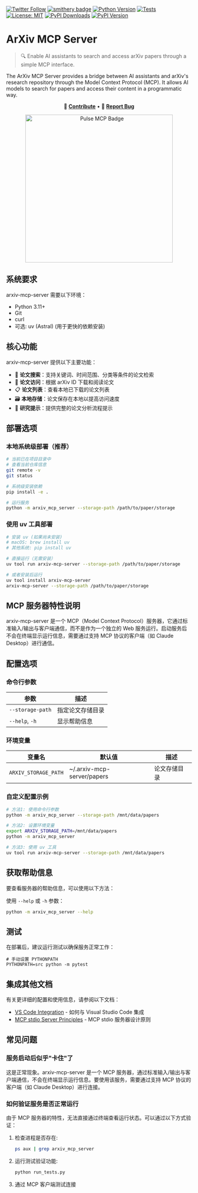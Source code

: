 [![Twitter Follow](https://img.shields.io/twitter/follow/JoeBlazick?style=social)](https://twitter.com/JoeBlazick)
[![smithery badge](https://smithery.ai/badge/arxiv-mcp-server)](https://smithery.ai/server/arxiv-mcp-server)
[![Python Version](https://img.shields.io/badge/python-3.11+-blue.svg)](https://www.python.org/downloads/)
[![Tests](https://github.com/blazickjp/arxiv-mcp-server/actions/workflows/tests.yml/badge.svg)](https://github.com/blazickjp/arxiv-mcp-server/actions/workflows/tests.yml)
[![License: MIT](https://img.shields.io/badge/License-MIT-yellow.svg)](https://opensource.org/licenses/MIT)
[![PyPI Downloads](https://img.shields.io/pypi/dm/arxiv-mcp-server.svg)](https://pypi.org/project/arxiv-mcp-server/)
[![PyPI Version](https://img.shields.io/pypi/v/arxiv-mcp-server.svg)](https://pypi.org/project/arxiv-mcp-server/)

# ArXiv MCP Server

> 🔍 Enable AI assistants to search and access arXiv papers through a simple MCP interface.

The ArXiv MCP Server provides a bridge between AI assistants and arXiv's research repository through the Model Context Protocol (MCP). It allows AI models to search for papers and access their content in a programmatic way.

<div align="center">
  
🤝 **[Contribute](https://github.com/blazickjp/arxiv-mcp-server/blob/main/CONTRIBUTING.md)** • 
📝 **[Report Bug](https://github.com/blazickjp/arxiv-mcp-server/issues)**

<a href="https://www.pulsemcp.com/servers/blazickjp-arxiv-mcp-server"><img src="https://www.pulsemcp.com/badge/top-pick/blazickjp-arxiv-mcp-server" width="400" alt="Pulse MCP Badge"></a>
</div>

## 系统要求

arxiv-mcp-server 需要以下环境：

- Python 3.11+
- Git
- curl
- 可选: uv (Astral) (用于更快的依赖安装)

## 核心功能

arxiv-mcp-server 提供以下主要功能：

- 🔎 **论文搜索**：支持关键词、时间范围、分类等条件的论文检索
- 📄 **论文访问**：根据 arXiv ID 下载和阅读论文
- 📋 **论文列表**：查看本地已下载的论文列表
- 🗃️ **本地存储**：论文保存在本地以提高访问速度
- 📝 **研究提示**：提供完整的论文分析流程提示

## 部署选项

### 本地系统级部署（推荐）

```bash
# 当前已在项目目录中
# 查看当前仓库信息
git remote -v
git status

# 系统级安装依赖
pip install -e .

# 运行服务
python -m arxiv_mcp_server --storage-path /path/to/paper/storage
```

### 使用 uv 工具部署

```bash
# 安装 uv (如果尚未安装)
# macOS: brew install uv
# 其他系统: pip install uv

# 直接运行（无需安装）
uv tool run arxiv-mcp-server --storage-path /path/to/paper/storage

# 或者安装后运行
uv tool install arxiv-mcp-server
arxiv-mcp-server --storage-path /path/to/paper/storage
```

## MCP 服务器特性说明

arxiv-mcp-server 是一个 MCP（Model Context Protocol）服务器，它通过标准输入/输出与客户端通信，而不是作为一个独立的 Web 服务运行。启动服务后不会在终端显示运行信息，需要通过支持 MCP 协议的客户端（如 Claude Desktop）进行通信。

## 配置选项

### 命令行参数

| 参数 | 描述 |
|------|------|
| `--storage-path` | 指定论文存储目录 |
| `--help`, `-h` | 显示帮助信息 |

### 环境变量

| 变量名 | 默认值 | 描述 |
|--------|--------|------|
| `ARXIV_STORAGE_PATH` | ~/.arxiv-mcp-server/papers | 论文存储目录 |

### 自定义配置示例

```bash
# 方法1: 使用命令行参数
python -m arxiv_mcp_server --storage-path /mnt/data/papers

# 方法2: 设置环境变量
export ARXIV_STORAGE_PATH=/mnt/data/papers
python -m arxiv_mcp_server

# 方法3: 使用 uv 工具
uv tool run arxiv-mcp-server --storage-path /mnt/data/papers
```

## 获取帮助信息

要查看服务器的帮助信息，可以使用以下方法：

使用 `--help` 或 `-h` 参数：
```bash
python -m arxiv_mcp_server --help
```

## 测试

在部署后，建议运行测试以确保服务正常工作：

```
# 手动设置 PYTHONPATH
PYTHONPATH=src python -m pytest
```

## 集成其他文档

有关更详细的配置和使用信息，请参阅以下文档：

- [VS Code Integration](docs/VS_CODE_INTEGRATION.md) - 如何与 Visual Studio Code 集成
- [MCP stdio Server Principles](docs/MCP_STDIO_SERVER_PRINCIPLES.md) - MCP stdio 服务器设计原则

## 常见问题

### 服务启动后似乎"卡住"了

这是正常现象。arxiv-mcp-server 是一个 MCP 服务器，通过标准输入/输出与客户端通信，不会在终端显示运行信息。要使用该服务，需要通过支持 MCP 协议的客户端（如 Claude Desktop）进行连接。

### 如何验证服务是否正常运行

由于 MCP 服务器的特性，无法直接通过终端查看运行状态。可以通过以下方式验证：

1. 检查进程是否存在:
   ```bash
   ps aux | grep arxiv_mcp_server
   ```

2. 运行测试验证功能:
   ```bash
   python run_tests.py
   ```

3. 通过 MCP 客户端测试连接